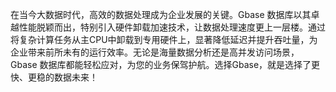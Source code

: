 在当今大数据时代，高效的数据处理成为企业发展的关键。Gbase 数据库以其卓越性能脱颖而出，特别引入硬件卸载加速技术，让数据处理速度更上一层楼。通过将复杂计算任务从主CPU中卸载到专用硬件上，显著降低延迟并提升吞吐量，为企业带来前所未有的运行效率。无论是海量数据分析还是高并发访问场景，Gbase 数据库都能轻松应对，为您的业务保驾护航。选择Gbase，就是选择了更快、更稳的数据未来！